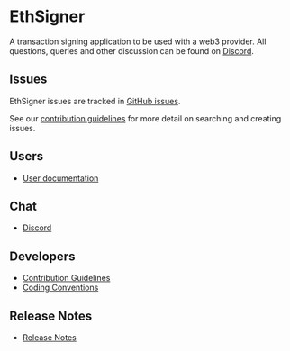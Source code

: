 # EthSigner

A transaction signing application to be used with a web3 provider. All questions, queries and other discussion can be found on [Discord].

## Issues

EthSigner issues are tracked in [GitHub issues].

See our [contribution guidelines](CONTRIBUTING.md) for more detail on searching and creating issues.

## Users
* [User documentation](https://docs.ethsigner.pegasys.tech/)

## Chat
* [Discord]

## Developers
* [Contribution Guidelines](CONTRIBUTING.md)
* [Coding Conventions](CODING-CONVENTIONS.md)

## Release Notes
* [Release Notes](CHANGELOG.md)

[Discord]: https://discord.gg/5U9Jwp7
[Github issues]: https://github.com/PegaSysEng/ethsigner/issues
